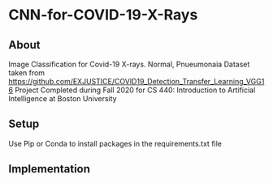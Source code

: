 # CNN-for-COVID-19-X-Rays

## About
Image Classification for Covid-19 X-rays. Normal, Pnueumonaia 
Dataset taken from https://github.com/EXJUSTICE/COVID19_Detection_Transfer_Learning_VGG16
Project Completed during Fall 2020 for CS 440: Introduction to Artificial Intelligence at Boston University

## Setup
Use Pip or Conda to install packages in the requirements.txt file 


## Implementation
